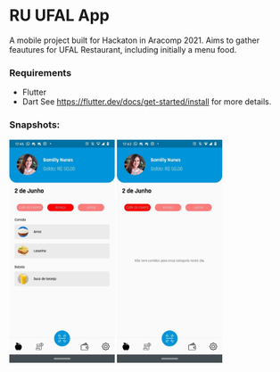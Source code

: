 # RU UFAL App

A mobile project built for Hackaton in Aracomp 2021. Aims to gather feautures for UFAL Restaurant, including initially a menu food.

### Requirements
- Flutter
- Dart
See https://flutter.dev/docs/get-started/install for more details.

### Snapshots:
<img src="https://github.com/SamillyNunes/ru_ufal_app/blob/main/assets/readme/home-data.jpg" height="400px">
<img src="https://github.com/SamillyNunes/ru_ufal_app/blob/main/assets/readme/home-no-data.jpg" height="400px">